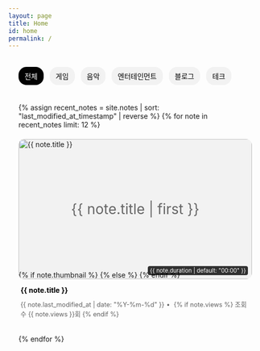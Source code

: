```yaml
---
layout: page
title: Home
id: home
permalink: /
---
```


<div class="youtube-layout">
  <div class="category-nav">
    <a href="#" class="category-item active">전체</a>
    <a href="#" class="category-item">게임</a>
    <a href="#" class="category-item">음악</a>
    <a href="#" class="category-item">엔터테인먼트</a>
    <a href="#" class="category-item">블로그</a>
    <a href="#" class="category-item">테크</a>
  </div>

  <div class="video-grid">
    {% assign recent_notes = site.notes | sort: "last_modified_at_timestamp" | reverse %}
    {% for note in recent_notes limit: 12 %}
      <div class="video-item">
        <div class="thumbnail">
          {% if note.thumbnail %}
            <img src="{{ note.thumbnail }}" alt="{{ note.title }}">
          {% else %}
            <div class="default-thumbnail">{{ note.title | first }}</div>
          {% endif %}
          <span class="duration">{{ note.duration | default: "00:00" }}</span>
        </div>
        <div class="video-info">
          <h3 class="video-title">
            <a class="internal-link" href="{{ site.baseurl }}{{ note.url }}">{{ note.title }}</a>
          </h3>
          <div class="meta-info">
            <span class="upload-date">{{ note.last_modified_at | date: "%Y-%m-%d" }}</span>
            {% if note.views %}
              <span class="views">조회수 {{ note.views }}회</span>
            {% endif %}
          </div>
        </div>
      </div>
    {% endfor %}
  </div>
</div>

<style>
.youtube-layout {
  max-width: 100%;
  padding: 20px;
}

.category-nav {
  display: flex;
  gap: 12px;
  margin-bottom: 24px;
  overflow-x: auto;
  padding-bottom: 12px;
}

.category-item {
  padding: 8px 12px;
  background: #f2f2f2;
  border-radius: 16px;
  white-space: nowrap;
  text-decoration: none;
  color: #030303;
}

.category-item.active {
  background: #030303;
  color: white;
}

.video-grid {
  display: grid;
  grid-template-columns: repeat(auto-fill, minmax(280px, 1fr));
  gap: 20px;
}

.video-item {
  cursor: pointer;
}

.thumbnail {
  position: relative;
  width: 100%;
  padding-top: 56.25%; /* 16:9 Aspect Ratio */
  background: #f2f2f2;
  border-radius: 12px;
  overflow: hidden;
}

.thumbnail img {
  position: absolute;
  top: 0;
  left: 0;
  width: 100%;
  height: 100%;
  object-fit: cover;
}

.default-thumbnail {
  position: absolute;
  top: 0;
  left: 0;
  width: 100%;
  height: 100%;
  display: flex;
  align-items: center;
  justify-content: center;
  font-size: 2em;
  color: #666;
}

.duration {
  position: absolute;
  bottom: 8px;
  right: 8px;
  background: rgba(0, 0, 0, 0.8);
  color: white;
  padding: 2px 4px;
  border-radius: 4px;
  font-size: 0.8em;
}

.video-info {
  padding: 12px 4px;
}

.video-title {
  margin: 0;
  font-size: 1em;
  line-height: 1.4;
  max-height: 2.8em;
  overflow: hidden;
  display: -webkit-box;
  -webkit-line-clamp: 2;
  -webkit-box-orient: vertical;
}

.video-title a {
  color: #030303;
  text-decoration: none;
}

.meta-info {
  margin-top: 8px;
  font-size: 0.9em;
  color: #606060;
}

.meta-info span:not(:last-child)::after {
  content: "•";
  margin: 0 4px;
}

.wrapper {
  max-width: none;
  padding: 0;
}
</style>